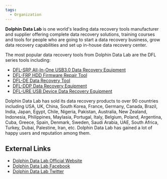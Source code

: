 ```yaml
---
tags:
  - Organization
---
```

**Dolphin Data Lab** is one world's leading data recovery tools
manufacturer and supplier offering complete data recovery solutions,
training courses and tools for people who are going to start a data
recovery business, grow data recovery capabilities and set up in-house
data recovery center.

The most popular data recovery tools from Dolphin Data Lab are the DFL
series tools including:

- [DFL-SRP All-In-One USB3.0 Data Recovery Equipment](dfl-srp_all-in-one_usb3.0_data_recovery_equipment.md)
- [DFL-FRP HDD Firmware Repair Tool](dfl-frp_hdd_firmware_repair_tool.md)
- [DFL-DE Data Recovery Tool](dfl-de_data_recovery_tool.md)
- [DFL-DDP Data Recovery Equipment](dfl-ddp_data_recovery_equipment.md)
- [DFL-URE USB Device Data Recovery Equipment](dfl-ure_usb_device_data_recovery_equipment.md)

Dolphin Data Lab has sold its data recovery products to over 90
countries including USA, UK, China, South Korea, France, Germany,
Canada, Brazil, India, Japan, Egypt, Chile, Nigeria, Pakistan,
Australia, New Zealand, Indonesia, Philippines, Maylasia, Portugal,
Italy, Belgium, Poland, Argentina, Cuba, Greece, Spain, Denmark, Sweden,
Saudi Arabia, UAE, South Africa, Turkey, Dubai, Palestine, Iran, etc.
Dolphin Data Lab has gained a lot of happy users and reputation among
them.

## External Links

- [Dolphin Data Lab Official Website](https://www.dolphindatalab.com/)
- [Dolphin Data Lab Facebook](https://www.facebook.com/datarecoverytools)
- [Dolphin Data Lab Twitter](https://twitter.com/dolphindatalab)
